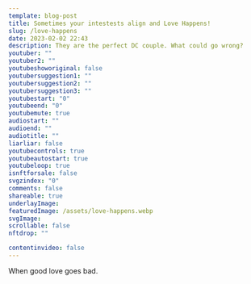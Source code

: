 ```yaml
---
template: blog-post
title: Sometimes your intestests align and Love Happens!
slug: /love-happens
date: 2023-02-02 22:43
description: They are the perfect DC couple. What could go wrong?
youtuber: ""
youtuber2: ""
youtubeshoworiginal: false
youtubersuggestion1: ""
youtubersuggestion2: ""
youtubersuggestion3: ""
youtubestart: "0"
youtubeend: "0"
youtubemute: true
audiostart: ""
audioend: ""
audiotitle: ""
liarliar: false
youtubecontrols: true
youtubeautostart: true
youtubeloop: true
isnftforsale: false
svgzindex: "0"
comments: false
shareable: true
underlayImage: 
featuredImage: /assets/love-happens.webp
svgImage:
scrollable: false
nftdrop: ""

contentinvideo: false
---
```

When good love goes bad.






<!-- https://youtu.be/VgdB9QYKeyM -->

<!-- XjuLZwlDxh8 -->